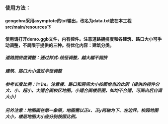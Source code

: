 ### 使用方法：
#### geogebra采用asymptote的txt输出，改名为data.txt放在本工程src/main/resources下
#### 使用请打开demo.ggb文件，内有控件。注意道路拥挤度和各建筑、路口大小可手动调整，不局限于提供的三种。待优化内容：建筑分类。
##### 道路拥挤度调整：通过样式-线径调整，越大越不拥挤
##### 建筑、路口大小通过半径调整
##### 参考长度比例：1=1m。注意楼、路口和房间大小按照恰当的比例（提供的控件分大、小、超小，大适合画校区地图，小适合画楼层图，如均不合适，可画出后自调大小）
##### 另外注意：地图画在第一象限，地图需以正x、正y两轴为下、左边界。校园地图大小，楼层地图大小应分别按照比例。
